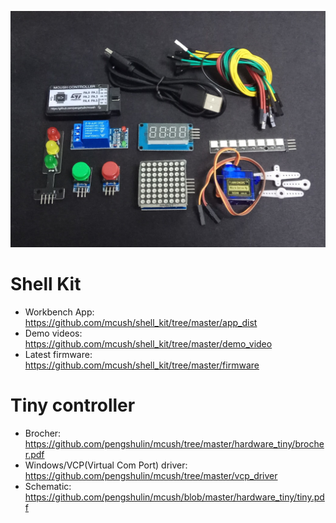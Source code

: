 ![](img/contents.jpg)

Shell Kit
=========
* Workbench App: <https://github.com/mcush/shell_kit/tree/master/app_dist>
* Demo videos: <https://github.com/mcush/shell_kit/tree/master/demo_video>
* Latest firmware: <https://github.com/mcush/shell_kit/tree/master/firmware>


Tiny controller
===============
* Brocher: <https://github.com/pengshulin/mcush/tree/master/hardware_tiny/brocher.pdf>
* Windows/VCP(Virtual Com Port) driver: <https://github.com/pengshulin/mcush/tree/master/vcp_driver>
* Schematic: <https://github.com/pengshulin/mcush/blob/master/hardware_tiny/tiny.pdf>
